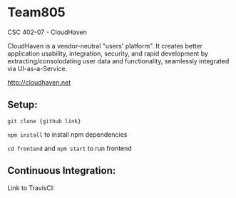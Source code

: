 # Team805
CSC 402-07 - CloudHaven

CloudHaven is a vendor-neutral "users' platform". It creates better application usability, integration, security, and rapid development by extracting/consolodating user data and functionality, seamlessly integrated via UI-as-a-Service.

http://cloudhaven.net


## Setup:
`git clone {github link}`

`npm install` to install npm dependencies

`cd frontend` and `npm start` to run frontend

## Continuous Integration:
Link to TravisCI:

